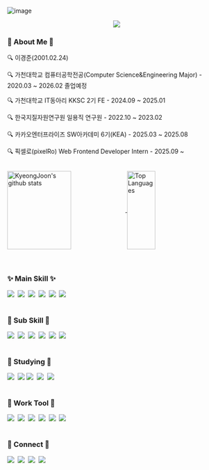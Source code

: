 ![image](https://github.com/user-attachments/assets/c12796aa-323e-4331-964a-42effb681f45)<!--타이틀 부분-->
<div align="center">
  <img src="https://capsule-render.vercel.app/api?type=venom&color=989898&height=300&section=header&text=KyeongJoon's&#160;GitHub&fontSize=80&fontColor=147bb7" />
</div>

<!--내용 부분-->
<h3 align="left">📌 About Me 📌 </h3>
<p align="left">🔍 이경준(2001.02.24)</p>
<p align="left">🔍 가천대학교 컴퓨터공학전공(Computer Science&Engineering Major) - 2020.03 ~ 2026.02 졸업예정 </p>
<p align="left">🔍 가천대학교 IT동아리 KKSC 2기 FE - 2024.09 ~ 2025.01</p>
<p align="left">🔍 한국지질자원연구원 일용직 연구원 - 2022.10 ~ 2023.02 </p>
<p align="left">🔍 카카오엔터프라이즈 SW아카데미 6기(KEA) - 2025.03 ~ 2025.08 </p>
<p align="left">🔍 픽셀로(pixelRo) Web Frontend Developer Intern - 2025.09 ~ </p>
<!--<p align="center">🔍 프론트엔드 개발자(Front-End Developer)</p>-->

<br>

<div align="left">
  <a href="https://github.com/KyeongJooni">
    <img align="center" style="height:180px" width="54%" 
         src="https://github-readme-stats-six-henna-37.vercel.app/api?username=KyeongJooni&show_icons=true&include_all_commits=true&theme=algolia&hide_border=true&hide=contribs" 
         alt="KyeongJoon's github stats" />
  </a>
  <a href="https://github.com/KyeongJooni">
    <img align="center" style="height:180px" width="36%" 
         src="https://github-readme-stats.vercel.app/api/top-langs/?username=KyeongJooni&layout=compact&theme=algolia&hide_border=true" 
         alt="Top Languages" />
  </a>
</div>

<br>
<br>

<h3 align="left">✨ Main Skill ✨</h3>
<div align="left">
  <img src="https://img.shields.io/badge/JAVASCRIPT-F7DF1E.svg?style=for-the-badge&logo=javascript&logoColor=white" />&nbsp
  <img src="https://img.shields.io/badge/React-20232A?style=for-the-badge&logo=react&logoColor=61DAFB" />&nbsp
  <img src="https://img.shields.io/badge/vite-%23646CFF.svg?style=for-the-badge&logo=vite&logoColor=white" />&nbsp
  <img src="https://img.shields.io/badge/TypeScript-007ACC?style=for-the-badge&logo=typescript&logoColor=white" />&nbsp
  <img src="https://img.shields.io/badge/-React%20Query-FF4154?style=for-the-badge&logo=react%20query&logoColor=white" />&nbsp
  <img src="https://img.shields.io/badge/styled--components-DB7093?style=for-the-badge&logo=styled-components&logoColor=white" />
</div>
<br>

<h3 align="left">💫 Sub Skill 💫</h3>
<div align="left">
  <img src="https://img.shields.io/badge/Node.js-43853D?style=for-the-badge&logo=node.js&logoColor=white" />&nbsp
  <img src="https://img.shields.io/badge/HTML5-E34F26.svg?style=for-the-badge&logo=html5&logoColor=white" />&nbsp
  <img src="https://img.shields.io/badge/mysql-4479A1.svg?style=for-the-badge&logo=mysql&logoColor=white" />&nbsp
  <img src="https://img.shields.io/badge/Dart-DC322F?style=for-the-badge&logo=dart&logoColor=white" />&nbsp
  <img src="https://img.shields.io/badge/Flutter-02569B?style=for-the-badge&logo=styled-components&logoColor=white" />&nbsp
  <img src="https://img.shields.io/badge/React%20Hook%20Form-%23EC5990.svg?style=for-the-badge&logo=reacthookform&logoColor=white" />
</div>
<br>

<h3 align="left">📖 Studying 📖</h3>
<div align="left">
  <!--img src="https://img.shields.io/badge/vuejs-%2335495e.svg?style=for-the-badge&logo=vuedotjs&logoColor=%234FC08D" />&nbsp-->
  <img src="https://img.shields.io/badge/Next-black?style=for-the-badge&logo=next.js&logoColor=white" />&nbsp
  <img src="https://img.shields.io/badge/tailwindcss-%2338B2AC.svg?style=for-the-badge&logo=tailwind-css&logoColor=white" />
  <img src="https://img.shields.io/badge/redux-%23593d88.svg?style=for-the-badge&logo=redux&logoColor=white" />&nbsp
  <img src="https://img.shields.io/badge/unity-%23000000.svg?style=for-the-badge&logo=unity&logoColor=white" />&nbsp
  <img src="https://img.shields.io/badge/unrealengine-%23313131.svg?style=for-the-badge&logo=unrealengine&logoColor=white" />
</div>
<br>

<h3 align="left">💼 Work Tool 💼</h3>
<div align="left">
  <img src="https://img.shields.io/badge/github-%23121011.svg?style=for-the-badge&logo=github&logoColor=white" />&nbsp
  <img src="https://img.shields.io/badge/jira-%230A0FFF.svg?style=for-the-badge&logo=jira&logoColor=white" />&nbsp
  <img src="https://img.shields.io/badge/Slack-4A154B?style=for-the-badge&logo=slack&logoColor=white" />&nbsp
  <img src="https://img.shields.io/badge/confluence-%23172BF4.svg?style=for-the-badge&logo=confluence&logoColor=white" />&nbsp
  <img src="https://img.shields.io/badge/figma-F24E1E.svg?style=for-the-badge&logo=figma&logoColor=white" />&nbsp
  <img src="https://img.shields.io/badge/Notion-%23000000.svg?style=for-the-badge&logo=notion&logoColor=white" />
</div>
<br>

<!--<h3 align="left">💳 CERTIFICATE 💳</h3>
<div align="left">
</div>

<br>-->

<h3 align="left">📮 Connect 📮</h3>
<div align="left">
  <a href="https://instagram.com/l_k_joon/">
    <img src="https://img.shields.io/badge/Instagram-%23E4405F.svg?style=for-the-badge&logo=Instagram&logoColor=white"/></a>&nbsp
  <a href="mailto:rudwns0224@naver.com">
    <img src="https://img.shields.io/badge/Naver-03C75A?style=for-the-badge&logo=gmail&logoColor=white"/></a>&nbsp
  <a href="https://kyeongjooni.notion.site/portfolio">
    <img src="https://img.shields.io/badge/Portfolio-000000?style=for-the-badge&logo=notion&logoColor=white"/></a>&nbsp
  <a href="mailto:rudwns0224@gachon.ac.kr">
    <img src="https://img.shields.io/badge/Gmail-D14836?style=for-the-badge&logo=gmail&logoColor=white"/></a>
</div>
